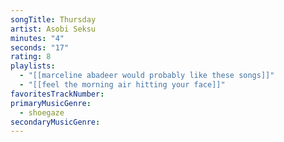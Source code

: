 ```yaml
---
songTitle: Thursday
artist: Asobi Seksu
minutes: "4"
seconds: "17"
rating: 8
playlists:
  - "[[marceline abadeer would probably like these songs]]"
  - "[[feel the morning air hitting your face]]"
favoritesTrackNumber:
primaryMusicGenre:
  - shoegaze
secondaryMusicGenre:
---
```

